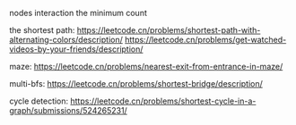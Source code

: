 nodes interaction
the minimum count

the shortest path:
https://leetcode.cn/problems/shortest-path-with-alternating-colors/description/
https://leetcode.cn/problems/get-watched-videos-by-your-friends/description/


maze:
https://leetcode.cn/problems/nearest-exit-from-entrance-in-maze/

multi-bfs:
https://leetcode.cn/problems/shortest-bridge/description/

cycle detection:
https://leetcode.cn/problems/shortest-cycle-in-a-graph/submissions/524265231/